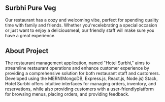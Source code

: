 ## Surbhi Pure Veg 
Our restaurant has a cozy and welcoming vibe, perfect for
spending quality time with family and friends. Whether you'recelebrating a special occasion or just want to enjoy a deliciousmeal, our friendly staff will make sure you have a great
experience.

## About Project
The restaurant management application, named "Hotel Surbhi," aims to streamline
restaurant operations and enhance customer experience by providing a comprehensive
solution for both restaurant staff and customers. Developed using the MERN(MongoDB, Express.js, React.js, Node.js) Stack, Hotel Surbhi offers intuitive interfaces for managing orders, inventory, and reservations, while also providing customers with a user-friendlyplatform for browsing menus, placing orders, and providing feedback.